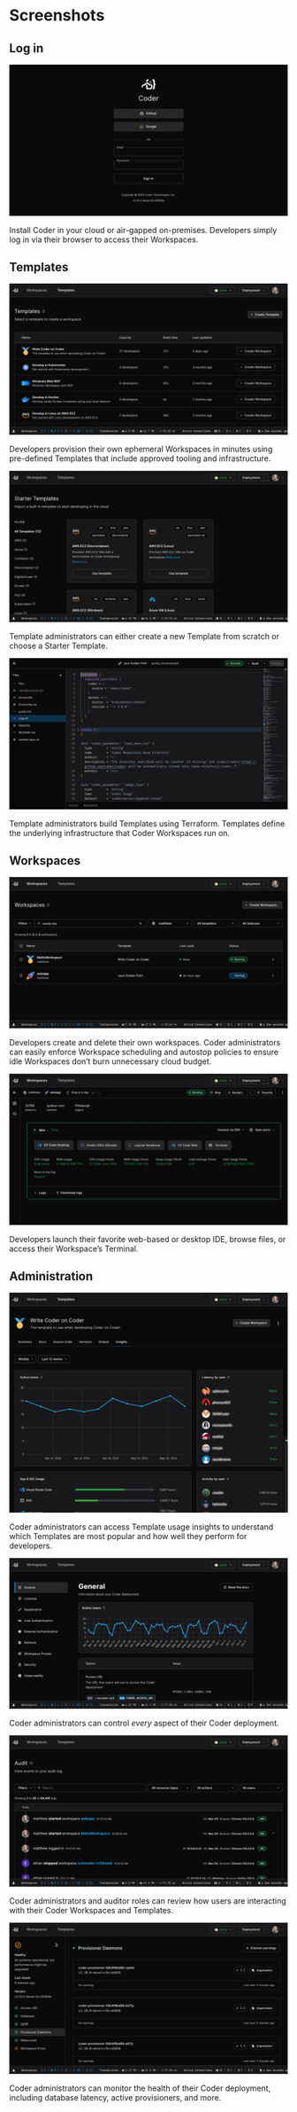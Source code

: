 # Screenshots

## Log in

![Install Coder in your cloud or air-gapped on-premises. Developers simply log in via their browser to access their Workspaces.](../images/screenshots/login.png)

Install Coder in your cloud or air-gapped on-premises. Developers simply log in via their browser to access their Workspaces.

## Templates

![Developers provision their own ephemeral Workspaces in minutes using pre-defined Templates that include approved tooling and infrastructure.](../images/screenshots/templates_listing.png)

Developers provision their own ephemeral Workspaces in minutes using pre-defined Templates that include approved tooling and infrastructure.

![Template administrators can either create a new Template from scratch or choose a Starter Template](../images/screenshots/starter_templates.png)

Template administrators can either create a new Template from scratch or choose a Starter Template.

![Templates define the underlying infrastructure that Coder Workspaces run on.](../images/screenshots/terraform.png)

Template administrators build Templates using Terraform. Templates define the underlying infrastructure that Coder Workspaces run on.

## Workspaces

![Developers create and delete their own workspaces. Coder administrators can easily enforce Workspace scheduling and autostop policies to ensure idle Workspaces don’t burn unnecessary cloud budget.](../images/screenshots/workspaces_listing.png)

Developers create and delete their own workspaces. Coder administrators can easily enforce Workspace scheduling and autostop policies to ensure idle Workspaces don’t burn unnecessary cloud budget.

![Developers launch their favorite web-based or desktop IDE, browse files, or access their Workspace’s Terminal.](../images/screenshots/workspace_launch.png)

Developers launch their favorite web-based or desktop IDE, browse files, or access their Workspace’s Terminal.

## Administration

![Coder administrators can access Template usage insights to understand which Templates are most popular and how well they perform for developers.](../images/screenshots/templates_insights.png)

Coder administrators can access Template usage insights to understand which Templates are most popular and how well they perform for developers.

![Coder administrators can control *every* aspect of their Coder deployment.](../images/screenshots/settings.png)

Coder administrators can control *every* aspect of their Coder deployment.

![Coder administrators and auditor roles can review how users are interacting with their Coder Workspaces and Templates.](../images/screenshots/audit.png)

Coder administrators and auditor roles can review how users are interacting with their Coder Workspaces and Templates.

![Coder administrators can monitor the health of their Coder deployment, including database latency, active provisioners, and more.](../images/screenshots/healthcheck.png)

Coder administrators can monitor the health of their Coder deployment, including database latency, active provisioners, and more.
